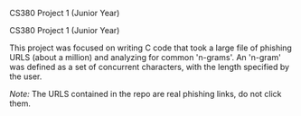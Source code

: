 CS380 Project 1 (Junior Year)

CS380 Project 1 (Junior Year)

This project was focused on writing C code that took a large file of phishing URLS (about a million) and analyzing for common 'n-grams'. 
An 'n-gram' was defined as a set of concurrent characters, with the length specified by the user. 

*Note:* The URLS contained in the repo are real phishing links, do not click them. 
